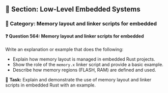 ## 📘 Section: Low-Level Embedded Systems
### 🔹 Category: Memory layout and linker scripts for embedded
#### ❓ Question 564: Memory layout and linker scripts for embedded

Write an explanation or example that does the following:

- Explain how memory layout is managed in embedded Rust projects.
- Show the role of the `memory.x` linker script and provide a basic example.
- Describe how memory regions (FLASH, RAM) are defined and used.

🔧 **Task:** Explain and demonstrate the use of memory layout and linker scripts in embedded Rust with an example.
